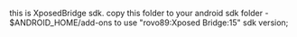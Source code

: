 this is XposedBridge sdk. copy this folder to your android sdk folder - $ANDROID_HOME/add-ons to use "rovo89:Xposed Bridge:15" sdk version;
